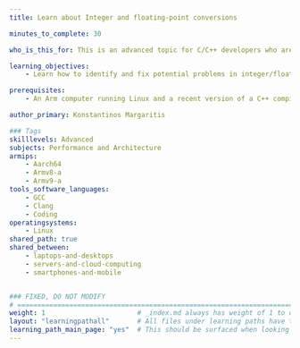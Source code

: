 ```yaml
---
title: Learn about Integer and floating-point conversions

minutes_to_complete: 30

who_is_this_for: This is an advanced topic for C/C++ developers who are interested in learning about the intricacies of conversions between floating-point numbers and integers.

learning_objectives: 
    - Learn how to identify and fix potential problems in integer/float conversions in C/C++ on Arm

prerequisites:
    - An Arm computer running Linux and a recent version of a C++ compiler (Clang or GCC) installed

author_primary: Konstantinos Margaritis

### Tags
skilllevels: Advanced
subjects: Performance and Architecture
armips:
    - Aarch64
    - Armv8-a
    - Armv9-a
tools_software_languages:
    - GCC
    - Clang
    - Coding
operatingsystems:
    - Linux
shared_path: true
shared_between:
    - laptops-and-desktops
    - servers-and-cloud-computing
    - smartphones-and-mobile


### FIXED, DO NOT MODIFY
# ================================================================================
weight: 1                       # _index.md always has weight of 1 to order correctly
layout: "learningpathall"       # All files under learning paths have this same wrapper
learning_path_main_page: "yes"  # This should be surfaced when looking for related content. Only set for _index.md of learning path content.
---
```

